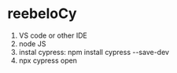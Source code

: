 # reebeloCy

1. VS code or other IDE
2. node JS
3. instal cypress: npm install cypress --save-dev
4. npx cypress open

